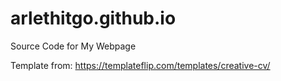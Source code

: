# arlethitgo.github.io
Source Code for My Webpage

Template from: https://templateflip.com/templates/creative-cv/
